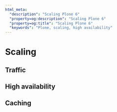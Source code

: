 ```yaml
---
html_meta:
  "description": "Scaling Plone 6"
  "property=og:description": "Scaling Plone 6"
  "property=og:title": "Scaling Plone 6"
  "keywords": "Plone, scaling, high availability"
---
```


# Scaling




## Traffic




## High availability




## Caching



